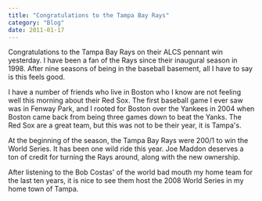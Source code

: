 ```yaml
---
title: "Congratulations to the Tampa Bay Rays"
category: "Blog"
date: 2011-01-17
---
```



Congratulations to the Tampa Bay Rays on their ALCS pennant win yesterday. I have been a fan of the Rays since their inaugural season in 1998\. After nine seasons of being in the baseball basement, all I have to say is this feels good.

I have a number of friends who live in Boston who I know are not feeling well this morning about their Red Sox. The first baseball game I ever saw was in Fenway Park, and I rooted for Boston over the Yankees in 2004 when Boston came back from being three games down to beat the Yanks. The Red Sox are a great team, but this was not to be their year, it is Tampa's.

At the beginning of the season, the Tampa Bay Rays were 200/1 to win the World Series. It has been one wild ride this year. Joe Maddon deserves a ton of credit for turning the Rays around, along with the new ownership. 

After listening to the Bob Costas' of the world bad mouth my home team for the last ten years, it is nice to see them host the 2008 World Series in my home town of Tampa.